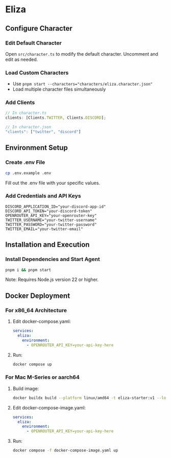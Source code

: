 # Eliza

## Configure Character

### Edit Default Character
Open `src/character.ts` to modify the default character. Uncomment and edit as needed.

### Load Custom Characters
- Use `pnpm start --characters="characters/eliza.character.json"`
- Load multiple character files simultaneously

### Add Clients
```typescript
// In character.ts
clients: [Clients.TWITTER, Clients.DISCORD];

// In character.json
"clients": ["twitter", "discord"]
```

## Environment Setup

### Create .env File
```bash
cp .env.example .env
```
Fill out the .env file with your specific values.

### Add Credentials and API Keys
```plaintext
DISCORD_APPLICATION_ID="your-discord-app-id"
DISCORD_API_TOKEN="your-discord-token"
OPENROUTER_API_KEY="your-openrouter-key"
TWITTER_USERNAME="your-twitter-username"
TWITTER_PASSWORD="your-twitter-password"
TWITTER_EMAIL="your-twitter-email"
```

## Installation and Execution

### Install Dependencies and Start Agent
```bash
pnpm i && pnpm start
```
Note: Requires Node.js version 22 or higher.

## Docker Deployment

### For x86_64 Architecture
1. Edit docker-compose.yaml:
   ```yaml
   services:
     eliza:
       environment:
         - OPENROUTER_API_KEY=your-api-key-here
   ```
2. Run:
   ```bash
   docker compose up
   ```

### For Mac M-Series or aarch64
1. Build image:
   ```bash
   docker buildx build --platform linux/amd64 -t eliza-starter:v1 --load .
   ```
2. Edit docker-compose-image.yaml:
   ```yaml
   services:
     eliza:
       environment:
         - OPENROUTER_API_KEY=your-api-key-here
   ```
3. Run:
   ```bash
   docker compose -f docker-compose-image.yaml up
   ```
